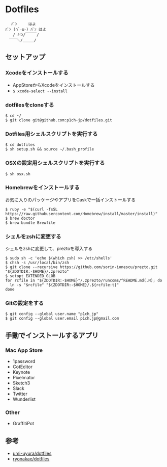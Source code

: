 # Dotfiles

```
　 ﾊﾞﾝ　　　はよ
ﾊﾞﾝ (∩`･ω･) ﾊﾞﾝ はよ
　　/ ﾐつ/￣￣￣/
　￣￣＼/＿＿＿/
```

## セットアップ

### Xcodeをインストールする

- AppStoreからXcodeをインストールする
- `$ xcode-select --install`

### dotfilesをcloneする

```
$ cd ~/
$ git clone git@github.com:p1ch-jp/dotfiles.git
```

### Dotfiles用シェルスクリプトを実行する

```
$ cd dotfiles
$ sh setup.sh && source ~/.bash_profile
```

### OSXの設定用シェルスクリプトを実行する

```
$ sh osx.sh
```

### Homebrewをインストールする
お気に入りのパッケージやアプリをCaskで一括インストールする

```
$ ruby -e "$(curl -fsSL https://raw.githubusercontent.com/Homebrew/install/master/install)"
$ brew doctor
$ brew bundle Brewfile
```

### シェルをzshに変更する
シェルをzshに変更して、preztoを導入する

```
$ sudo sh -c 'echo $(which zsh) >> /etc/shells'
$ chsh -s /usr/local/bin/zsh
$ git clone --recursive https://github.com/sorin-ionescu/prezto.git "${ZDOTDIR:-$HOME}/.zprezto"
$ setopt EXTENDED_GLOB
for rcfile in "${ZDOTDIR:-$HOME}"/.zprezto/runcoms/^README.md(.N); do
  ln -s "$rcfile" "${ZDOTDIR:-$HOME}/.${rcfile:t}"
done
```

### Gitの設定をする
```
$ git config --global user.name "p1ch_jp"
$ git config --global user.email p1ch.jp@gmail.com
```

## 手動でインストールするアプリ

### Mac App Store
- 1password
- CotEditor
- Keynote
- Pixelmator
- Sketch3
- Slack
- Twitter
- Wunderlist

### Other
- GraffitiPot

## 参考
- [umi-uyura/dotfiles](https://github.com/umi-uyura/dotfiles)
- [ryonakae/dotfiles](https://github.com/ryonakae/dotfiles)
